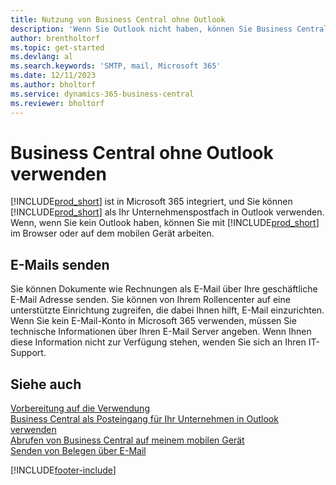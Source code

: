 ```yaml
---
title: Nutzung von Business Central ohne Outlook
description: 'Wenn Sie Outlook nicht haben, können Sie Business Central als Ihren Geschäftsposteingang in Outlook verwenden. Sie können aber auch ohne Outlook in einem Browser oder auf dem mobilen Gerät arbeiten.'
author: brentholtorf
ms.topic: get-started
ms.devlang: al
ms.search.keywords: 'SMTP, mail, Microsoft 365'
ms.date: 12/11/2023
ms.author: bholtorf
ms.service: dynamics-365-business-central
ms.reviewer: bholtorf
---
```

# <a name="use-business-central-without-outlook"></a>Business Central ohne Outlook verwenden
[!INCLUDE[prod_short](includes/prod_short.md)] ist in Microsoft 365 integriert, und Sie können [!INCLUDE[prod_short](includes/prod_short.md)] als Ihr Unternehmenspostfach in Outlook verwenden. Wenn, wenn Sie kein Outlook haben, können Sie mit [!INCLUDE[prod_short](includes/prod_short.md)] im Browser oder auf dem mobilen Gerät arbeiten.  

## <a name="sending-email"></a>E-Mails senden
Sie können Dokumente wie Rechnungen als E-Mail über Ihre geschäftliche E-Mail Adresse senden. Sie können von Ihrem Rollencenter auf eine unterstützte Einrichtung zugreifen, die dabei Ihnen hilft, E-Mail einzurichten. Wenn Sie kein E-Mail-Konto in Microsoft 365 verwenden, müssen Sie technische Informationen über Ihren E-Mail Server angeben. Wenn Ihnen diese Information nicht zur Verfügung stehen, wenden Sie sich an Ihren IT-Support.  


## <a name="see-also"></a>Siehe auch
[Vorbereitung auf die Verwendung](ui-get-ready-business.md)  
[Business Central als Posteingang für Ihr Unternehmen in Outlook verwenden](admin-outlook.md)  
[Abrufen von Business Central auf meinem mobilen Gerät](install-mobile-app.md)  
[Senden von Belegen über E-Mail](ui-how-send-documents-email.md)


[!INCLUDE[footer-include](includes/footer-banner.md)]
